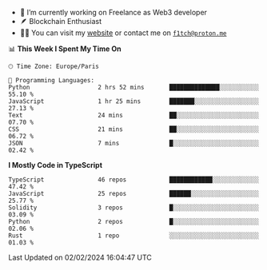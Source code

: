 - 🔭 I’m currently working on Freelance as Web3 developer
- 🪶 Blockchain Enthusiast
- 👨‍💻 You can visit my [website](https://f1tch.xyz) or contact me on [`f1tch@proton.me`](mailto:f1tch@proton.me)

<!--START_SECTION:waka-->
📊 **This Week I Spent My Time On** 

```text
🕑︎ Time Zone: Europe/Paris

💬 Programming Languages: 
Python                   2 hrs 52 mins       ██████████████░░░░░░░░░░░   55.10 % 
JavaScript               1 hr 25 mins        ███████░░░░░░░░░░░░░░░░░░   27.13 % 
Text                     24 mins             ██░░░░░░░░░░░░░░░░░░░░░░░   07.70 % 
CSS                      21 mins             ██░░░░░░░░░░░░░░░░░░░░░░░   06.72 % 
JSON                     7 mins              █░░░░░░░░░░░░░░░░░░░░░░░░   02.42 % 
```

**I Mostly Code in TypeScript** 

```text
TypeScript               46 repos            ████████████░░░░░░░░░░░░░   47.42 % 
JavaScript               25 repos            ██████░░░░░░░░░░░░░░░░░░░   25.77 % 
Solidity                 3 repos             █░░░░░░░░░░░░░░░░░░░░░░░░   03.09 % 
Python                   2 repos             █░░░░░░░░░░░░░░░░░░░░░░░░   02.06 % 
Rust                     1 repo              ░░░░░░░░░░░░░░░░░░░░░░░░░   01.03 % 
```




 Last Updated on 02/02/2024 16:04:47 UTC
<!--END_SECTION:waka-->
